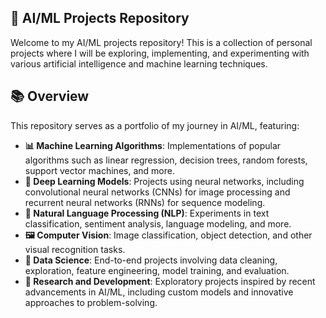 ## 🤖 AI/ML Projects Repository

Welcome to my AI/ML projects repository! This is a collection of personal projects where I will be exploring, implementing, and experimenting with various artificial intelligence and machine learning techniques. 

## 📚 Overview

This repository serves as a portfolio of my journey in AI/ML, featuring:

- **📊 Machine Learning Algorithms**: Implementations of popular algorithms such as linear regression, decision trees, random forests, support vector machines, and more.
- **🧠 Deep Learning Models**: Projects using neural networks, including convolutional neural networks (CNNs) for image processing and recurrent neural networks (RNNs) for sequence modeling.
- **📝 Natural Language Processing (NLP)**: Experiments in text classification, sentiment analysis, language modeling, and more.
- **🖼️ Computer Vision**: Image classification, object detection, and other visual recognition tasks.
- **🔬 Data Science**: End-to-end projects involving data cleaning, exploration, feature engineering, model training, and evaluation.
- **🚀 Research and Development**: Exploratory projects inspired by recent advancements in AI/ML, including custom models and innovative approaches to problem-solving.



